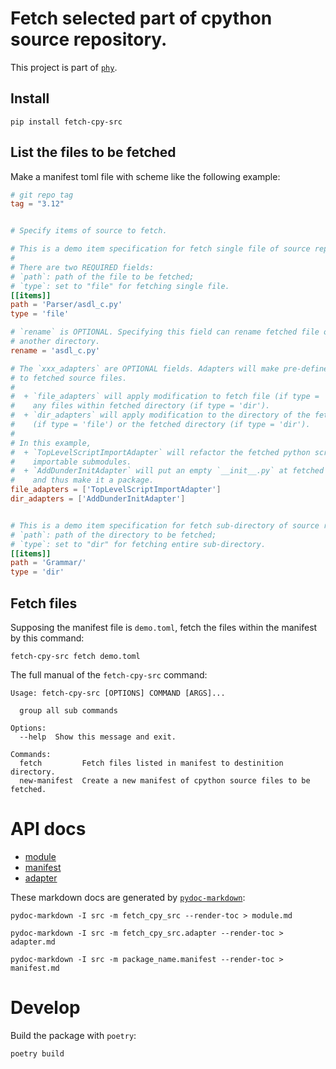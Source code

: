# Fetch selected part of cpython source repository.

This project is part of [`phy`](https://github.com/phy-precompiler).

## Install

```shell
pip install fetch-cpy-src
```


## List the files to be fetched 

Make a manifest toml file with scheme like the following example:

```toml
# git repo tag
tag = "3.12"


# Specify items of source to fetch.

# This is a demo item specification for fetch single file of source repo.
#
# There are two REQUIRED fields:
# `path`: path of the file to be fetched;
# `type`: set to "file" for fetching single file.
[[items]]
path = 'Parser/asdl_c.py'
type = 'file'

# `rename` is OPTIONAL. Specifying this field can rename fetched file or move to 
# another directory.
rename = 'asdl_c.py'

# The `xxx_adapters` are OPTIONAL fields. Adapters will make pre-defined modification
# to fetched source files. 
#
#  + `file_adapters` will apply modification to fetch file (if type = 'file') or 
#    any files within fetched directory (if type = 'dir').
#  + `dir_adapters` will apply modification to the directory of the fetched file 
#    (if type = 'file') or the fetched directory (if type = 'dir').
# 
# In this example, 
#  + `TopLevelScriptImportAdapter` will refactor the fetched python script file to 
#    importable submodules.
#  + `AddDunderInitAdapter` will put an empty `__init__.py` at fetched directory, 
#    and thus make it a package.
file_adapters = ['TopLevelScriptImportAdapter']
dir_adapters = ['AddDunderInitAdapter']


# This is a demo item specification for fetch sub-directory of source repo.
# `path`: path of the directory to be fetched;
# `type`: set to "dir" for fetching entire sub-directory.
[[items]]
path = 'Grammar/'
type = 'dir'

```

## Fetch files 

Supposing the manifest file is `demo.toml`, fetch the files within the manifest by 
this command: 

```shell
fetch-cpy-src fetch demo.toml
```

The full manual of the `fetch-cpy-src` command:

```shell
Usage: fetch-cpy-src [OPTIONS] COMMAND [ARGS]...

  group all sub commands

Options:
  --help  Show this message and exit.

Commands:
  fetch         Fetch files listed in manifest to destinition directory.
  new-manifest  Create a new manifest of cpython source files to be fetched.
```

# API docs

+ [module](docs/module.md)
+ [manifest](docs/manifest.md)
+ [adapter](docs/adapter.md)

These markdown docs are generated by [`pydoc-markdown`](https://pypi.org/project/pydoc-markdown/):

```shell
pydoc-markdown -I src -m fetch_cpy_src --render-toc > module.md

pydoc-markdown -I src -m fetch_cpy_src.adapter --render-toc > adapter.md

pydoc-markdown -I src -m package_name.manifest --render-toc > manifest.md
```

# Develop

Build the package with `poetry`:

```shell
poetry build
```
